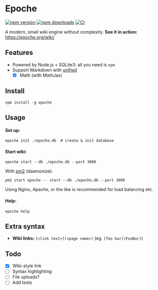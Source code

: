 # Epoche
[![npm version](https://img.shields.io/npm/v/epoche)](https://www.npmjs.com/package/epoche)
[![npm downloads](https://img.shields.io/npm/dm/epoche)](https://www.npmjs.com/package/epoche)
[![CI](https://github.com/nolze/epoche/workflows/CI/badge.svg)](https://github.com/nolze/epoche/actions?query=workflow%3ACI)

A modern, small wiki engine without complexity. **See it in action:** <https://epoche.org/wiki/>

## Features

- Powered by Node.js + SQLite3: all you need is `npm`
- Support Markdown with [unified](https://github.com/unifiedjs/unified)
  - [x] Math (with MathJax)

## Install

```
npm install -g epoche
```

## Usage

#### Set up:

```
epoche init ./epoche.db  # create & init database
```

#### Start wiki:

```
epoche start --db ./epoche.db --port 3000
```

With [pm2](https://pm2.keymetrics.io/) (daemonize):

```
pm2 start epoche -- start --db ./epoche.db --port 3000
```

Using Nginx, Apache, or the like is recommended for load balancing etc.

#### Help:

```
epoche help
```

## Extra syntax

- **Wiki links:** `[<link text>](<page name>)` (eg. `[foo bar](FooBar)`)

## Todo

- [x] Wiki-style link
- [ ] Syntax highlighting
- [ ] File uploads?
- [ ] Add tests
